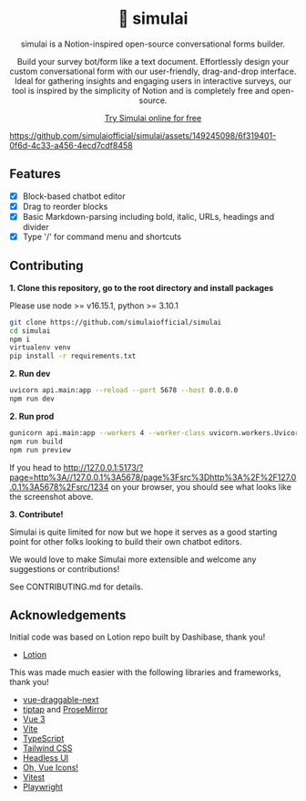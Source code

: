 <h1 align="center"><b>🤖 simulai</b></h1>
<p align="center">
  simulai is a Notion-inspired open-source conversational forms builder.
</p>
<p align="center">
  Build your survey bot/form like a text document. Effortlessly design your custom conversational form with our user-friendly, drag-and-drop interface. Ideal for gathering insights and engaging users in interactive surveys, our tool is inspired by the simplicity of Notion and is completely free and open-source.
</p>
<p align="center">
  <a href="https://www.simulai.co" target="_blank">Try Simulai online for free</a>
</p>

<p align="center">

https://github.com/simulaiofficial/simulai/assets/149245098/6f319401-0f6d-4c33-a456-4ecd7cdf8458

</p>

## Features

- [x] Block-based chatbot editor
- [x] Drag to reorder blocks
- [x] Basic Markdown-parsing including bold, italic, URLs, headings and divider
- [x] Type '/' for command menu and shortcuts

## Contributing

**1. Clone this repository, go to the root directory and install packages**

Please use node >= v16.15.1, python >= 3.10.1

```bash
git clone https://github.com/simulaiofficial/simulai
cd simulai
npm i
virtualenv venv
pip install -r requirements.txt
```

**2. Run dev**

```bash
uvicorn api.main:app --reload --port 5678 --host 0.0.0.0
npm run dev
```

**2. Run prod**

```bash
gunicorn api.main:app --workers 4 --worker-class uvicorn.workers.UvicornWorker --bind 0.0.0.0:5678 --daemon
npm run build
npm run preview
```

If you head
to http://127.0.0.1:5173/?page=http%3A//127.0.0.1%3A5678/page%3Fsrc%3Dhttp%3A%2F%2F127.0.0.1%3A5678%2Fsrc/1234 on
your browser, you should see what looks like the screenshot above.

**3. Contribute!**

Simulai is quite limited for now but we hope it serves as a good starting point for other folks looking to build their
own chatbot editors.

We would love to make Simulai more extensible and welcome any suggestions or contributions!

See CONTRIBUTING.md for details.

## Acknowledgements

Initial code was based on Lotion repo built by Dashibase, thank you!

- [Lotion](https://github.com/Dashibase/lotion)

This was made much easier with the following libraries and frameworks, thank you!

- [vue-draggable-next](https://github.com/anish2690/vue-draggable-next)
- [tiptap](https://tiptap.dev/) and [ProseMirror](https://prosemirror.net/)
- [Vue 3](https://vuejs.org/)
- [Vite](https://vitejs.dev/)
- [TypeScript](https://www.typescriptlang.org/)
- [Tailwind CSS](https://tailwindcss.com/)
- [Headless UI](https://headlessui.dev/)
- [Oh, Vue Icons!](https://oh-vue-icons.js.org/)
- [Vitest](https://vitest.dev/)
- [Playwright](https://playwright.dev/)
